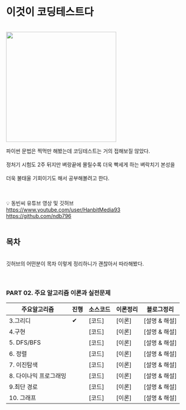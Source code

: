 # 이것이 코딩테스트다
<br>
<img src = "https://user-images.githubusercontent.com/42762236/101512360-42125800-39be-11eb-9bcf-86173de1dada.png" width="300px">

파이썬 문법은 찍먹만 해봤는데 코딩테스트는 거의 접해보질 않았다. <br><br>
정처기 시험도 2주 뒤지만 벼랑끝에 몰릴수록 더욱 빡세게 하는 벼락치기 본성을 <br><br>
더욱 불태울 기회이기도 해서 공부해볼려고 한다.
</br>
</br>
</br>

💡 동빈씨 유튜브 영상 및 깃허브 <br>
https://www.youtube.com/user/HanbitMedia93 <br>
https://github.com/ndb796
<br>
<br>

## 목차
</br>
깃허브의 어떤분이 목차 이렇게 정리하니가 괜찮아서 따라해봤다. 
<br>
<br>
<br>

### PART 02. 주요 알고리즘 이론과 실전문제

| 주요알고리즘     | 진행|  소스코드   |  이론정리    |  블로그정리  |
| ---- | ---- | ---- | ---- | ---- |
|   3.그리디   | ✔ |  [코드]   |    [이론]   |    [설명 & 해설]    |
|   4.구현   |  |  [코드]   |    [이론]   |    [설명 & 해설]    |
|   5. DFS/BFS  |  |  [코드]   |    [이론]   |    [설명 & 해설]    |
|   6. 정렬   |  |  [코드]   |    [이론]   |    [설명 & 해설]    |
|   7. 이진탐색   |  |  [코드]   |    [이론]   |    [설명 & 해설]    |
|   8. 다이나믹 프로그래밍   |  |  [코드]   |    [이론]   |    [설명 & 해설]    |
|   9.최단 경로   |  |  [코드]   |    [이론]   |    [설명 & 해설]    |
|   10. 그래프   |  |  [코드]   |    [이론]   |    [설명 & 해설]    |
